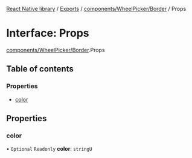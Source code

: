 [React Native library](../index.md) / [Exports](../modules.md) / [components/WheelPicker/Border](../modules/components_WheelPicker_Border.md) / Props

# Interface: Props

[components/WheelPicker/Border](../modules/components_WheelPicker_Border.md).Props

## Table of contents

### Properties

- [color](components_WheelPicker_Border.Props.md#color)

## Properties

### color

• `Optional` `Readonly` **color**: `stringU`
